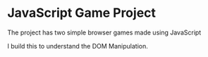 # JavaScript Game Project
 
The project has two simple browser games made using JavaScript

I build this to understand the DOM Manipulation.
